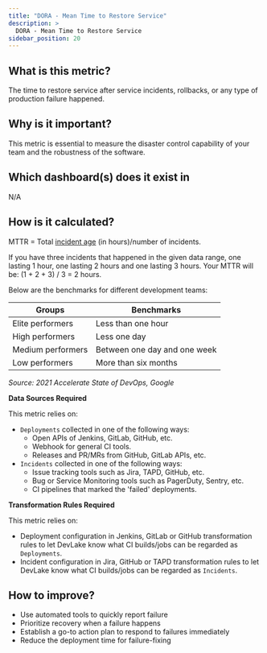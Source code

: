 ```yaml
---
title: "DORA - Mean Time to Restore Service"
description: >
  DORA - Mean Time to Restore Service
sidebar_position: 20
---
```


## What is this metric? 
The time to restore service after service incidents, rollbacks, or any type of production failure happened.

## Why is it important?
This metric is essential to measure the disaster control capability of your team and the robustness of the software.

## Which dashboard(s) does it exist in
N/A


## How is it calculated?
MTTR = Total [incident age](./IncidentAge.md) (in hours)/number of incidents.

If you have three incidents that happened in the given data range, one lasting 1 hour, one lasting 2 hours and one lasting 3 hours. Your MTTR will be: (1 + 2 + 3) / 3 = 2 hours.

Below are the benchmarks for different development teams:

| Groups           | Benchmarks                           |
| -----------------| -------------------------------------|
| Elite performers | Less than one hour                   |
| High performers  | Less one day                         |
| Medium performers| Between one day and one week         |
| Low performers   | More than six months                 |

<p><i>Source: 2021 Accelerate State of DevOps, Google</i></p>

<b>Data Sources Required</b>

This metric relies on:
- `Deployments` collected in one of the following ways:
  - Open APIs of Jenkins, GitLab, GitHub, etc.
  - Webhook for general CI tools.
  - Releases and PR/MRs from GitHub, GitLab APIs, etc.
- `Incidents` collected in one of the following ways:
  - Issue tracking tools such as Jira, TAPD, GitHub, etc.
  - Bug or Service Monitoring tools such as PagerDuty, Sentry, etc.
  - CI pipelines that marked the 'failed' deployments.

<b>Transformation Rules Required</b>

This metric relies on:
- Deployment configuration in Jenkins, GitLab or GitHub transformation rules to let DevLake know what CI builds/jobs can be regarded as `Deployments`.
- Incident configuration in Jira, GitHub or TAPD transformation rules to let DevLake know what CI builds/jobs can be regarded as `Incidents`.

## How to improve?
- Use automated tools to quickly report failure
- Prioritize recovery when a failure happens
- Establish a go-to action plan to respond to failures immediately
- Reduce the deployment time for failure-fixing
